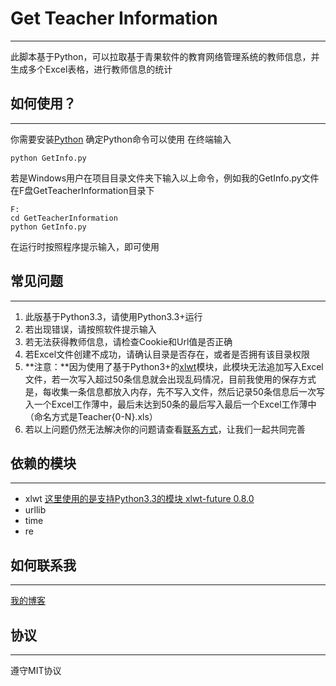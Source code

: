 Get Teacher Information
===================================
---
此脚本基于Python，可以拉取基于青果软件的教育网络管理系统的教师信息，并生成多个Excel表格，进行教师信息的统计

如何使用？
---------
***

你需要安装[Python](http://python.org/download/)
确定Python命令可以使用
在终端输入

    python GetInfo.py

若是Windows用户在项目目录文件夹下输入以上命令，例如我的GetInfo.py文件在F盘GetTeacherInformation目录下

    F:
    cd GetTeacherInformation
    python GetInfo.py
    
在运行时按照程序提示输入，即可使用

常见问题
--------
***

1. 此版基于Python3.3，请使用Python3.3+运行
2. 若出现错误，请按照软件提示输入
2. 若无法获得教师信息，请检查Cookie和Url值是否正确
3. 若Excel文件创建不成功，请确认目录是否存在，或者是否拥有该目录权限
4. **注意：**因为使用了基于Python3+的[xlwt](#依赖的模块)模块，此模块无法追加写入Excel文件，若一次写入超过50条信息就会出现乱码情况，目前我使用的保存方式是，每收集一条信息都放入内存，先不写入文件，然后记录50条信息后一次写入一个Excel工作薄中，最后未达到50条的最后写入最后一个Excel工作薄中（命名方式是Teacher{0-N}.xls）
4. 若以上问题仍然无法解决你的问题请查看[联系方式](#如何联系我)，让我们一起共同完善


依赖的模块
----------
***

- xlwt  [这里使用的是支持Python3.3的模块 xlwt-future 0.8.0](https://pypi.python.org/pypi/xlwt-future)
- urllib
- time
- re


如何联系我
----------
***

[我的博客](http://blueandhack.com)


协议
----
***

遵守MIT协议